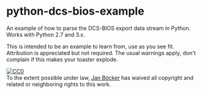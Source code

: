 # python-dcs-bios-example
An example of how to parse the DCS-BIOS export data stream in Python.
Works with Python 2.7 and 3.x.

This is intended to be an example to learn from, use as you see fit. Attribution is appreciated but not required.
The usual warnings apply, don't complain if this makes your toaster explode.

<p xmlns:dct="http://purl.org/dc/terms/" xmlns:vcard="http://www.w3.org/2001/vcard-rdf/3.0#">
  <a rel="license"
     href="http://creativecommons.org/publicdomain/zero/1.0/">
    <img src="http://i.creativecommons.org/p/zero/1.0/88x31.png" style="border-style: none;" alt="CC0" />
  </a>
  <br />
  To the extent possible under law,
  <a rel="dct:publisher"
     href="https://github.com/jboecker">
    <span property="dct:title">Jan Böcker</span></a>
  has waived all copyright and related or neighboring rights to
  this work.
</p>
